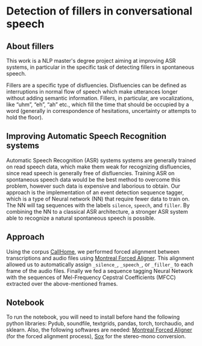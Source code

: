 # Detection of fillers in conversational speech

## About fillers

This work is a NLP master's degree project aiming at improving ASR systems, in particular in the specific task of detecting fillers in spontaneous speech. 

Fillers are a specific type of disfluencies. Disfluencies can be defined as interruptions in normal flow of speech which make utterances longer without adding semantic information. Fillers, in particular, are vocalizations, like “uhm”, “eh”, “ah” etc., which fill the time that should be occupied by a word (generally in correspondence of hesitations, uncertainty or attempts to hold the floor).

## Improving Automatic Speech Recognition systems
Automatic Speech Recognition (ASR) systems systems are generally trained on read speech data, which make them weak for recognizing disfluencies, since read speech is generally free of disfluencies. 
Training ASR on spontaneous speech data would be the best method to overcome this problem, however such data is expensive and laborious to obtain. 
Our approach is the implementation of an event detection sequence tagger, which is a type of Neural network (NN) that require fewer data to train on. The NN will tag sequences with the labels `silence`, `speech`, and `filler`.
By combining the NN to a classical ASR architecture, a stronger ASR system able to recognize a natural spontaneous speech is possible.


## Approach
Using the corpus [CallHome](https://catalog.ldc.upenn.edu/LDC97S42), we performed forced alignment between transcriptions and audio files using [Montreal Forced Aligner](https://montreal-forced-aligner.readthedocs.io/en/latest/). This alignment allowed us to automatically assign `_silence_`, `_speech_`, or `_filler_` to each frame of the audio files. 
Finally we fed a sequence tagging Neural Network with the sequences of Mel-Frequency Cepstral Coefficients (MFCC) extracted over the above-mentioned frames.

## Notebook
To run the notebook, you will need to install before hand the following python libraries: Pydub, soundfile, textgrids, pandas, torch, torchaudio, and sklearn.
Also, the following softwares are needed: [Montreal Forced Aligner](https://montreal-forced-aligner.readthedocs.io/en/latest/) (for the forced alignment process), [Sox](http://sox.sourceforge.net/) for the stereo-mono conversion.

